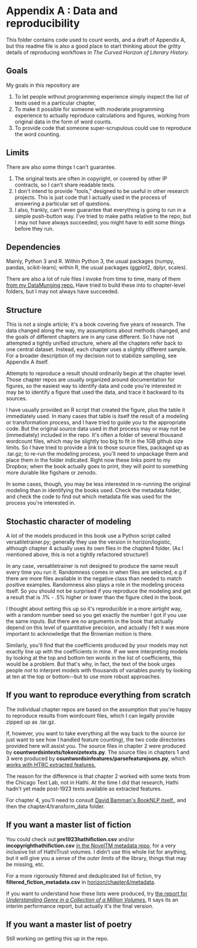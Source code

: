 Appendix A : Data and reproducibility
=====================================

This folder contains code used to count words, and a draft of Appendix A, but this readme file is also a good place to start thinking about the gritty details of reproducing workflows in *The Curved Horizon of Literary History.*

Goals
-----

My goals in this repository are

1. To let people without programming experience simply inspect the list of texts used in a particular chapter, 
2. To make it possible for someone with moderate programming experience to actually reproduce calculations and figures, working from original data in the form of word counts.
3. To provide code that someone super-scrupulous could use to reproduce the word counting.

Limits
------

There are also some things I can't guarantee. 

1. The original texts are often in copyright, or covered by other IP contracts, so I can't share readable texts.
2. I don't intend to provide "tools," designed to be useful in other research projects. This is just code that I actually used in the process of answering a particular set of questions.
3. I also, frankly, can't even guarantee that everything is going to run in a simple push-button way. I've tried to make paths relative to the repo, but I may not have always succeeded; you might have to edit some things before they run.

Dependencies
------------

Mainly, Python 3 and R. Within Python 3, the usual packages (numpy, pandas, scikit-learn); within R, the usual packages (ggplot2, dplyr, scales). 

There are also a lot of rule files I invoke from time to time, many of them [from my DataMunging repo.](https://github.com/tedunderwood/DataMunging/tree/master/rulesets) Have tried to build these into to chapter-level folders, but I may not always have succeeded.

Structure
---------

This is not a single article; it's a book covering five years of research. The data changed along the way, my assumptions about methods changed, and the goals of different chapters are in any case different. So I have not attempted a tightly unified structure, where all the chapters refer back to one central dataset. Instead, each chapter uses a slightly different sample. For a broader description of my decision not to stabilize sampling, see Appendix A itself.

Attempts to reproduce a result should ordinarily begin at the chapter level. Those chapter repos are usually organized around documentation for figures, so the easiest way to identify data and code you're interested in may be to identify a figure that used the data, and trace it backward to its sources.

I have usually provided an R script that created the figure, plus the table it immediately used. In many cases that table is itself the result of a modeling or transformation process, and I have tried to guide you to the appropriate code. But the original source data used in *that* process may or may not be (immediately) included in the repo. It's often a folder of several thousand wordcount files, which may be slightly too big to fit in the 1GB github size limits. So I have tried to provide a link to those source files, packaged up as .tar.gz; to re-run the modeling process, you'll need to unpackage them and place them in the folder indicated. Right now these links point to my Dropbox; when the book actually goes to print, they will point to something more durable like figshare or zenodo.

In some cases, though, you may be less interested in re-running the original modeling than in identifying the books used. Check the metadata folder, and check the code to find out which metadata file was used for the process you're interested in.

Stochastic character of modeling
--------------------------------

A lot of the models produced in this book use a Python script called versatiletrainer.py; generally they use the version in horizon/logistic, although chapter 4 actually uses its own files in the chapter4 folder. (As I mentioned above, this is not a tightly refactored structure!) 

In any case, versatiletrainer is not designed to produce the same result every time you run it. Randomness comes in when files are selected, e.g if there are more files available in the negative class than needed to match positive examples. Randomness also plays a role in the modeling process itself. So you should not be surprised if you reproduce the modeling and get a result that is .1% - .5% higher or lower than the figure cited in the book.

I thought about setting this up so it's reproducible in a more airtight way, with a random number seed so you get exactly the number I got if you use the same inputs. But there are no arguments in the book that actually depend on this level of quantitative precision, and actually I felt it was more important to acknowledge that the Brownian motion is there.

Similarly, you'll find that the coefficients produced by your models may not exactly line up with the coefficients in mine. If we were interpreting models by looking at the top and bottom ten words in the list of coefficients, this would be a problem. But that's why, in fact, the text of the book urges people *not* to interpret models with thousands of variables purely by looking at ten at the top or bottom--but to use more robust approaches.

If you want to reproduce everything from scratch
-------------------------------------------------------

The individual chapter repos are based on the assumption that you're happy to reproduce results from wordcount files, which I can legally provide zipped up as .tar.gz.

If, however, you want to take everything all the way back to the source (or just want to see how I handled feature counting), the two code directories provided here will assist you. The source files in chapter 2 were produced by **countwordsintexts/tokenizetexts.py**. The source files in chapters 1 and 3 were produced by **countwordsinfeatures/parsefeaturejsons.py**, which [works with HTRC extracted features.](https://wiki.htrc.illinois.edu/display/COM/Extracted+Features+Dataset)

The reason for the difference is that chapter 2 worked with some texts from the Chicago Text Lab, not in Hathi. At the time I did that research, Hathi hadn't yet made post-1923 texts available as extracted features.

For chapter 4, you'll need to consult [David Bamman's BookNLP itself.](https://github.com/dbamman/book-nlp), and then the chapter4/transform_data folder.

If you want a master list of fiction
----------------------------------

You could check out **pre1923hathifiction.csv** and/or **incopyrighthathifiction.csv** [in the NovelTM metadata repo,](https://github.com/tedunderwood/noveltmmeta) for a very inclusive list of HathiTrust volumes. I didn't use this whole list for anything, but it will give you a sense of the *outer limits* of the library, things that may be missing, etc.

For a more rigorously filtered and deduplicated list of fiction, try **filtered_fiction_metadata.csv** in [horizon/chapter4/metadata](https://github.com/tedunderwood/horizon/tree/master/chapter4/metadata).

If you want to understand how these lists were produced, try [the report for *Understanding Genre in a Collection of a Million Volumes.*](https://figshare.com/articles/Understanding_Genre_in_a_Collection_of_a_Million_Volumes_Interim_Report/1281251) It says its an interim performance report, but actually it's the final version.

If you want a master list of poetry
-----------------------------------
Still working on getting this up in the repo.





